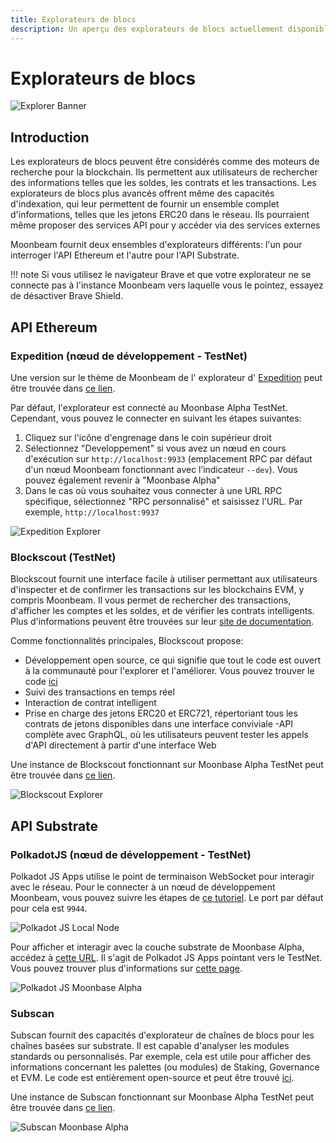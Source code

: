 ```yaml
---
title: Explorateurs de blocs
description: Un aperçu des explorateurs de blocs actuellement disponibles qui peuvent être utilisés pour naviguer dans les couches Substrate et Ethereum du TestNet Moonbeam .
---
```

# Explorateurs de blocs

![Explorer Banner](/images/explorers/explorers-banner.png)

## Introduction 

Les explorateurs de blocs peuvent être considérés comme des moteurs de recherche pour la blockchain. Ils permettent aux utilisateurs de rechercher des informations telles que les soldes, les contrats et les transactions. Les explorateurs de blocs plus avancés offrent même des capacités d'indexation, qui leur permettent de fournir un ensemble complet d'informations, telles que les jetons ERC20 dans le réseau. Ils pourraient même proposer des services API pour y accéder via des services externes

Moonbeam fournit deux ensembles d'explorateurs différents: l'un pour interroger l'API Ethereum et l'autre pour l'API Substrate.

!!! note
    Si vous utilisez le navigateur Brave et que votre explorateur ne se connecte pas à l'instance Moonbeam vers laquelle vous le pointez, essayez de désactiver Brave Shield.

## API Ethereum

### Expedition (nœud de développement - TestNet)

Une version sur le thème de Moonbeam de l' explorateur d' [Expedition](https://github.com/etclabscore/expedition) peut être trouvée dans [ce lien](https://moonbeam-explorer.netlify.app/).

Par défaut, l'explorateur est connecté au Moonbase Alpha TestNet. Cependant, vous pouvez le connecter en suivant les étapes suivantes:

 1. Cliquez sur l'icône d'engrenage dans le coin supérieur droit
 2. Sélectionnez "Developpement" si vous avez un nœud en cours d'exécution sur `http://localhost:9933` (emplacement RPC par défaut d'un nœud Moonbeam fonctionnant avec l’indicateur `--dev`). Vous pouvez également revenir à "Moonbase Alpha"
 3. Dans le cas où vous souhaitez vous connecter à une URL RPC spécifique, sélectionnez "RPC personnalisé" et saisissez l'URL. Par exemple, `http://localhost:9937`

![Expedition Explorer](/images/explorers/explorers-images-1.png)

### Blockscout (TestNet)

Blockscout fournit une interface facile à utiliser permettant aux utilisateurs d'inspecter et de confirmer les transactions sur les blockchains EVM, y compris Moonbeam. Il vous permet de rechercher des transactions, d'afficher les comptes et les soldes, et de vérifier les contrats intelligents. Plus d'informations peuvent être trouvées sur leur [site de documentation](https://docs.blockscout.com/).

Comme fonctionnalités principales, Blockscout propose:

 - Développement open source, ce qui signifie que tout le code est ouvert à la communauté pour l'explorer et l'améliorer. Vous pouvez trouver le code [ici](https://github.com/blockscout/blockscout)
 - Suivi des transactions en temps réel
 - Interaction de contrat intelligent
 - Prise en charge des jetons ERC20 et ERC721, répertoriant tous les contrats de jetons disponibles dans une interface conviviale
 -API complète avec GraphQL, où les utilisateurs peuvent tester les appels d'API directement à partir d'une interface Web

Une instance de Blockscout fonctionnant sur Moonbase Alpha TestNet peut être trouvée dans [ce lien](https://moonbase-blockscout.testnet.moonbeam.network/).

![Blockscout Explorer](/images/explorers/explorers-images-2.png)

## API Substrate 

### PolkadotJS (nœud de développement - TestNet)

Polkadot JS Apps utilise le point de terminaison WebSocket pour interagir avec le réseau. Pour le connecter à un nœud de développement Moonbeam, vous pouvez suivre les étapes de [ce tutoriel](/getting-started/local-node/setting-up-a-node/#connecting-polkadot-js-apps-to-a-local-moonbeam-node). Le port par défaut pour cela est `9944`.

![Polkadot JS Local Node](/images/explorers/explorers-images-3.png)

Pour afficher et interagir avec la couche substrate de Moonbase Alpha, accédez à [cette URL](https://polkadot.js.org/apps/?rpc=wss%3A%2F%2Fwss.testnet.moonbeam.network#/explorer). Il s'agit de Polkadot JS Apps pointant vers le TestNet. Vous pouvez trouver plus d'informations sur [cette page](/integrations/wallets/polkadotjs/).

![Polkadot JS Moonbase Alpha](/images/explorers/explorers-images-4.png)

### Subscan

Subscan fournit des capacités d'explorateur de chaînes de blocs pour les chaînes basées sur substrate. Il est capable d'analyser les modules standards ou personnalisés. Par exemple, cela est utile pour afficher des informations concernant les palettes (ou modules) de Staking, Governance et EVM. Le code est entièrement open-source et peut être trouvé [ici](https://github.com/itering/subscan-essentials).

Une instance de Subscan fonctionnant sur Moonbase Alpha TestNet peut être trouvée dans [ce lien](https://moonbase.subscan.io/).

![Subscan Moonbase Alpha](/images/explorers/explorers-images-5.png)
